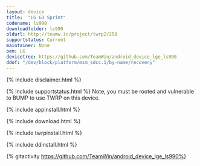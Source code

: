 ```yaml
---
layout: device
title:  "LG G3 Sprint"
codename: ls990
downloadfolder: ls990
oldurl: http://teamw.in/project/twrp2/258
supportstatus: Current
maintainer: None
oem: LG
devicetree: https://github.com/TeamWin/android_device_lge_ls990
ddof: "/dev/block/platform/msm_sdcc.1/by-name/recovery"
---
```


{% include disclaimer.html %}

{% include supportstatus.html %}
Note, you must be rooted and vulnerable to BUMP to use TWRP on this device.

{% include appinstall.html %}

{% include download.html %}

{% include twrpinstall.html %}

{% include ddinstall.html %}

{% gitactivity  https://github.com/TeamWin/android_device_lge_ls990%}
